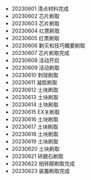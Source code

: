- 20230601 清点材料完成
- 20230602 芯片刷取
- 20230603 芯片刷取
- 20230604 红票刷取
- 20230605 红票刷取
- 20230606 剿灭和技巧概要刷取
- 20230607 芯片刷取完成
- 20230608 活动开启
- 20230609 活动刷取
- 20230610 刺球刷取
- 20230611 凝胶刷取
- 20230612 土块刷取
- 20230613 土块刷取
- 20230614 土块刷取
- 20230615 EX关刷取
- 20230616 土块刷取
- 20230617 土块刷取
- 20230618 土块刷取
- 20230619 土块刷取
- 20230620 土块刷取
- 20230621 研磨石刷取
- 20230622 扭转醇刷取完成
- 20230623 装置刷取完成
